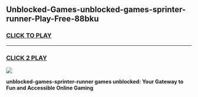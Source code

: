 
## Unblocked-Games-unblocked-games-sprinter-runner-Play-Free-88bku
<h3>
<a href="https://premium76.site?title=unblocked-games-sprinter-runner&ref=21A">CLICK TO PLAY</a></h3>
<hr>

<h3>
<a href="https://premium76.site?title=unblocked-games-sprinter-runner&ref=21A">CLICK 2 PLAY</a>
  
</h3>

<a href="https://premium76.site?title=unblocked-games-sprinter-runner&ref=21A"><img src="https://clearcache.store/games.png"></a>


**unblocked-games-sprinter-runner games unblocked: Your Gateway to Fun and Accessible Online Gaming**
